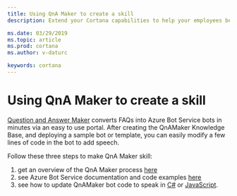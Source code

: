 ```yaml
---
title: Using QnA Maker to create a skill
description: Extend your Cortana capabilities to help your employees be more productive. 

ms.date: 03/29/2019
ms.topic: article
ms.prod: cortana
ms.author: v-daturc

keywords: cortana
---  
```


# Using QnA Maker to create a skill  

[Question and Answer Maker](https://www.qnamaker.ai/) converts FAQs into Azure Bot Service bots in minutes via an easy to use portal. After creating the QnAMaker Knowledge Base, and deploying a sample bot or template, you can easily modify a few lines of code in the bot to add speech.

Follow these three steps to make QnA Maker skill:
1. get an overview of the QnA Maker process [here](https://docs.microsoft.com/azure/cognitive-services/qnamaker/overview/overview)
1. see Azure Bot Service documentation and code examples [here](https://docs.microsoft.com/azure/bot-service/bot-builder-howto-qna?view=azure-bot-service-4.0&tabs=cs)
1. see how to update QnAMaker bot code to speak in [C#](https://github.com/Microsoft/cortana-skills-samples/tree/master/Consumer/CSharp/V4Patches) or [JavaScript](https://github.com/Microsoft/cortana-skills-samples/tree/master/Consumer/Node/V4Patches).
